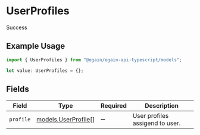 # UserProfiles

Success

## Example Usage

```typescript
import { UserProfiles } from "@egain/egain-api-typescript/models";

let value: UserProfiles = {};
```

## Fields

| Field                                            | Type                                             | Required                                         | Description                                      |
| ------------------------------------------------ | ------------------------------------------------ | ------------------------------------------------ | ------------------------------------------------ |
| `profile`                                        | [models.UserProfile](../models/userprofile.md)[] | :heavy_minus_sign:                               | User profiles assigend to user.                  |